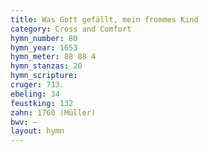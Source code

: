 ```yaml
---
title: Was Gott gefällt, mein frommes Kind
category: Cross and Comfort
hymn_number: 80
hymn_year: 1653
hymn_meter: 88 88 4
hymn_stanzas: 20
hymn_scripture: 
cruger: 713.
ebeling: 34
feustking: 132
zahn: 1760 (Müller)
bwv: —
layout: hymn
---
```

<br>

